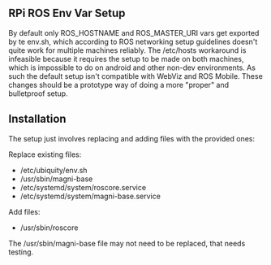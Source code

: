## RPi ROS Env Var Setup

By default only ROS_HOSTNAME and ROS_MASTER_URI vars get exported by te env.sh, which according to ROS networking setup guidelines doesn't quite work for multiple machines reliably. The /etc/hosts workaround is infeasible because it requires the setup to be made on both machines, which is impossible to do on android and other non-dev environments. As such the default setup isn't compatible with WebViz and ROS Mobile. These changes should be a prototype way of doing a more "proper" and bulletproof setup.

## Installation

The setup just involves replacing and adding files with the provided ones:

Replace existing files:

- /etc/ubiquity/env.sh
- /usr/sbin/magni-base
- /etc/systemd/system/roscore.service
- /etc/systemd/system/magni-base.service

        
Add files:
- /usr/sbin/roscore

The /usr/sbin/magni-base file may not need to be replaced, that needs testing.
